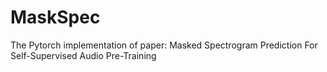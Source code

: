 # MaskSpec
The Pytorch implementation of paper: Masked Spectrogram Prediction For Self-Supervised Audio Pre-Training
